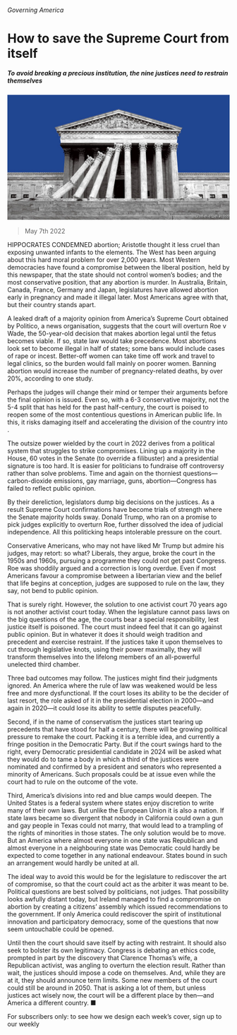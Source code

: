 ###### Governing America

# How to save the Supreme Court from itself 

##### To avoid breaking a precious institution, the nine justices need to restrain themselves 

![image](images/20220507_LDD001_0.jpg) 

> May 7th 2022 

HIPPOCRATES CONDEMNED abortion; Aristotle thought it less cruel than exposing unwanted infants to the elements. The West has been arguing about this hard moral problem for over 2,000 years. Most Western democracies have found a compromise between the liberal position, held by this newspaper, that the state should not control women’s bodies; and the most conservative position, that any abortion is murder. In Australia, Britain, Canada, France, Germany and Japan, legislatures have allowed abortion early in pregnancy and made it illegal later. Most Americans agree with that, but their country stands apart.

A leaked draft of a majority opinion from America’s Supreme Court obtained by Politico, a news organisation, suggests that the court will overturn Roe v Wade, the 50-year-old decision that makes abortion legal until the fetus becomes viable. If so, state law would take precedence. Most abortions look set to become illegal in half of states; some bans would include cases of rape or incest. Better-off women can take time off work and travel to legal clinics, so the burden would fall mainly on poorer women. Banning abortion would increase the number of pregnancy-related deaths, by over 20%, according to one study.


Perhaps the judges will change their mind or temper their arguments before the final opinion is issued. Even so, with a 6-3 conservative majority, not the 5-4 split that has held for the past half-century, the court is poised to reopen some of the most contentious questions in American public life. In this, it risks damaging itself and accelerating the division of the country into .

The outsize power wielded by the court in 2022 derives from a political system that struggles to strike compromises. Lining up a majority in the House, 60 votes in the Senate (to override a filibuster) and a presidential signature is too hard. It is easier for politicians to fundraise off controversy rather than solve problems. Time and again on the thorniest questions—carbon-dioxide emissions, gay marriage, guns, abortion—Congress has failed to reflect public opinion.

By their dereliction, legislators dump big decisions on the justices. As a result Supreme Court confirmations have become trials of strength where the Senate majority holds sway. Donald Trump, who ran on a promise to pick judges explicitly to overturn Roe, further dissolved the idea of judicial independence. All this politicking heaps intolerable pressure on the court.

Conservative Americans, who may not have liked Mr Trump but admire his judges, may retort: so what? Liberals, they argue, broke the court in the 1950s and 1960s, pursuing a programme they could not get past Congress. Roe was shoddily argued and a correction is long overdue. Even if most Americans favour a compromise between a libertarian view and the belief that life begins at conception, judges are supposed to rule on the law, they say, not bend to public opinion.

That is surely right. However, the solution to one activist court 70 years ago is not another activist court today. When the legislature cannot pass laws on the big questions of the age, the courts bear a special responsibility, lest justice itself is poisoned. The court must indeed feel that it can go against public opinion. But in whatever it does it should weigh tradition and precedent and exercise restraint. If the justices take it upon themselves to cut through legislative knots, using their power maximally, they will transform themselves into the lifelong members of an all-powerful unelected third chamber.

Three bad outcomes may follow. The justices might find their judgments ignored. An America where the rule of law was weakened would be less free and more dysfunctional. If the court loses its ability to be the decider of last resort, the role asked of it in the presidential election in 2000—and again in 2020—it could lose its ability to settle disputes peacefully.

Second, if in the name of conservatism the justices start tearing up precedents that have stood for half a century, there will be growing political pressure to remake the court. Packing it is a terrible idea, and currently a fringe position in the Democratic Party. But if the court swings hard to the right, every Democratic presidential candidate in 2024 will be asked what they would do to tame a body in which a third of the justices were nominated and confirmed by a president and senators who represented a minority of Americans. Such proposals could be at issue even while the court had to rule on the outcome of the vote.

Third, America’s divisions into red and blue camps would deepen. The United States is a federal system where states enjoy discretion to write many of their own laws. But unlike the European Union it is also a nation. If state laws became so divergent that nobody in California could own a gun and gay people in Texas could not marry, that would lead to a trampling of the rights of minorities in those states. The only solution would be to move. But an America where almost everyone in one state was Republican and almost everyone in a neighbouring state was Democratic could hardly be expected to come together in any national endeavour. States bound in such an arrangement would hardly be united at all.

The ideal way to avoid this would be for the legislature to rediscover the art of compromise, so that the court could act as the arbiter it was meant to be. Political questions are best solved by politicians, not judges. That possibility looks awfully distant today, but Ireland managed to find a compromise on abortion by creating a citizens’ assembly which issued recommendations to the government. If only America could rediscover the spirit of institutional innovation and participatory democracy, some of the questions that now seem untouchable could be opened.

Until then the court should save itself by acting with restraint. It should also seek to bolster its own legitimacy. Congress is debating an ethics code, prompted in part by the discovery that Clarence Thomas’s wife, a Republican activist, was angling to overturn the election result. Rather than wait, the justices should impose a code on themselves. And, while they are at it, they should announce term limits. Some new members of the court could still be around in 2050. That is asking a lot of them, but unless justices act wisely now, the court will be a different place by then—and America a different country. ■

For subscribers only: to see how we design each week’s cover, sign up to our weekly 

